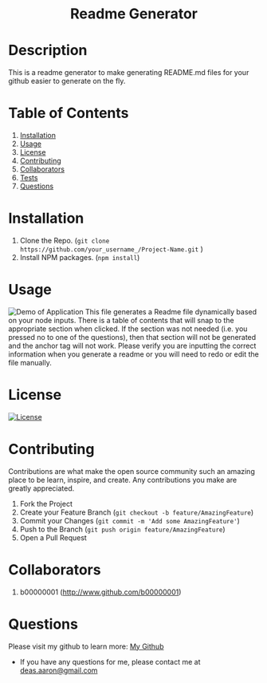 <h1 align='center'>Readme Generator</h1>

# Description
This is a readme generator to make generating README.md files for your github easier to generate on the fly. 

# Table of Contents 
1. [Installation](#Installation)
2. [Usage](#Usage)
3. [License](#License)
4. [Contributing](#Contributing)
5. [Collaborators](#Collaborators)
6. [Tests](#Tests)
7. [Questions](#Questions)

# Installation
1. Clone the Repo. (```git clone https://github.com/your_username_/Project-Name.git```
)
2. Install NPM packages. (```npm install```)


# Usage 
![Demo of Application](./assets/appdemo.gif)
 This file generates a Readme file dynamically based on your node inputs. There is a table of contents that will snap to the appropriate section when clicked. If the section was not needed (i.e. you pressed no to one of the questions), then that section will not be generated and the anchor tag will not work. Please verify you are inputting the correct information when you generate a readme or you will need to redo or edit the file manually.

# License
[![License](https://img.shields.io/badge/License-Apache%202.0-blue.svg)](https://opensource.org/licenses/Apache-2.0)

# Contributing
Contributions are what make the open source community such an amazing place to be learn, inspire, and create. Any contributions you make are greatly appreciated.
1. Fork the Project
2. Create your Feature Branch (```git checkout -b feature/AmazingFeature```)
3. Commit your Changes (```git commit -m 'Add some AmazingFeature'```)
4. Push to the Branch (```git push origin feature/AmazingFeature```)
5. Open a Pull Request

# Collaborators 
 1. b00000001 (http://www.github.com/b00000001)
 



# Questions
Please visit my github to learn more: <a href='http://github.com/b00000001'>My Github</a>
- If you have any questions for me, please contact me at deas.aaron@gmail.com
    
